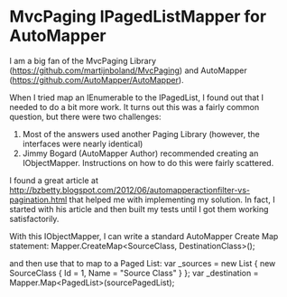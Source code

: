 MvcPaging IPagedListMapper for AutoMapper
===================

I am a big fan of the MvcPaging Library (https://github.com/martijnboland/MvcPaging) and AutoMapper (https://github.com/AutoMapper/AutoMapper).

When I tried map an IEnumerable<T> to the IPagedList<T>, I found out that I needed to do a bit more work. It turns out this was a fairly common question, but
there were two challenges:

1. Most of the answers used another Paging Library (however, the interfaces were nearly identical)
2. Jimmy Bogard (AutoMapper Author) recommended creating an IObjectMapper. Instructions on how to do this were fairly scattered.

I found a great article at http://bzbetty.blogspot.com/2012/06/automapperactionfilter-vs-pagination.html that helped me with implementing my solution. In fact, I started with 
his article and then built my tests until I got them working satisfactorily.

With this IObjectMapper, I can write a standard AutoMapper Create Map statement:
Mapper.CreateMap<SourceClass, DestinationClass>();

and then use that to map to a Paged List:
var _sources = new List<SourceClass> { new SourceClass { Id = 1, Name = "Source Class" } };
var _destination = Mapper.Map<PagedList<DestinationClass>>(sourcePagedList);

